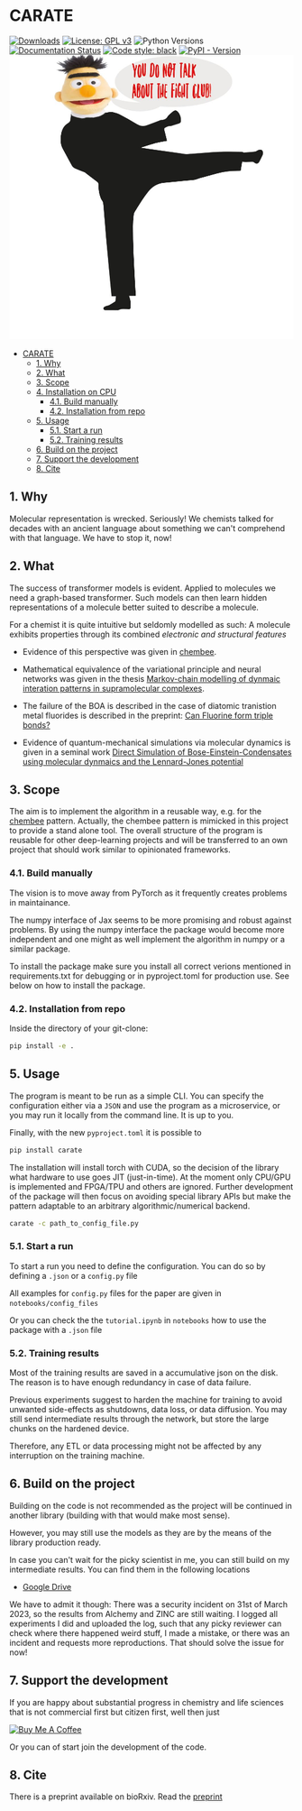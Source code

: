 # CARATE

[![Downloads](https://static.pepy.tech/personalized-badge/carate?period=total&units=international_system&left_color=black&right_color=orange&left_text=Downloads)](https://pepy.tech/project/carate)
[![License: GPL v3](https://img.shields.io/badge/License-GPL_v3+-blue.svg)](https://www.gnu.org/licenses/gpl-3.0)
![Python Versions](https://img.shields.io/badge/python-3.8%20%7C%203.9%20%7C%203.10%20%7C%203.11%20%7C%20-blue)
[![Documentation Status](https://readthedocs.org/projects/carate/badge/?version=latest)](https://carate.readthedocs.io/en/latest/?badge=latest)
<a href="https://github.com/psf/black"><img alt="Code style: black" src="https://img.shields.io/badge/code%20style-black-000000.svg"></a>
[![PyPI - Version](https://img.shields.io/pypi/v/carate.svg)](https://pypi.org/project/carate)
![Bert goes into the karate club](bert_goes_into_the_karate_club.png)

<!-- TOC -->
- [CARATE](#carate)
  - [1. Why](#1-why)
  - [2. What](#2-what)
  - [3. Scope](#3-scope)
  - [4. Installation on CPU](#4-installation-on-cpu)
    - [4.1. Build manually](#41-build-manually)
    - [4.2. Installation from repo](#42-installation-from-repo)
  - [5. Usage](#5-usage)
    - [5.1. Start a run](#51-start-a-run)
    - [5.2. Training results](#52-training-results)
  - [6. Build on the project](#6-build-on-the-project)
  - [7. Support the development](#7-support-the-development)
  - [8. Cite](#8-cite)
<!-- /TOC -->

## 1. Why

Molecular representation is wrecked. Seriously! We chemists talked for decades with an ancient language about something we can't comprehend with that language. We have to stop it, now!

## 2. What

The success of transformer models is evident. Applied to molecules we need a graph-based transformer. Such models can then learn hidden representations of a molecule better suited to describe a molecule.

For a chemist it is quite intuitive but seldomly modelled as such: A molecule exhibits properties through its combined *electronic and structural features*

- Evidence of this perspective  was given in [chembee](https://codeberg.org/sail.black/chembee.git).

- Mathematical equivalence of the variational principle and neural networks was given in the thesis [Markov-chain modelling of dynmaic interation patterns in supramolecular complexes](https://www.researchgate.net/publication/360107521_Markov-chain_modelling_of_dynamic_interaction_patterns_in_supramolecular_complexes).

- The failure of the BOA is described in the case of diatomic tranistion metal fluorides is described in the preprint: [Can Fluorine form triple bonds?](https://chemrxiv.org/engage/chemrxiv/article-details/620f745121686706d17ac316)

- Evidence of quantum-mechanical simulations via molecular dynamics is given in a seminal work [Direct Simulation of Bose-Einstein-Condensates using molecular dynmaics and the Lennard-Jones potential](https://www.researchgate.net/publication/360560870_Direct_simulation_of_Bose-Einstein_condesates_using_molecular_dynamics_and_the_Lennard-Jones_potential)

## 3. Scope

The aim is to implement the algorithm in a reusable way, e.g. for the [chembee](https://codeberg.org/sail.black/chembee.git) pattern. Actually, the chembee pattern is mimicked in this project to provide a stand alone tool. The overall structure of the program is reusable for other deep-learning projects and will be transferred to an own project that should work similar to opinionated frameworks.

### 4.1. Build manually

The vision is to move away from PyTorch as it frequently creates problems in maintainance. 

The numpy interface of Jax seems to be more promising and robust against problems. By using the numpy
interface the package would become more independent and one might as well implement the algorithm 
in numpy or a similar package. 

To install the package make sure you install all correct verions mentioned in requirements.txt for 
debugging or in pyproject.toml for production use. See below on how to install the package. 

### 4.2. Installation from repo

Inside the directory of your git-clone:

```bash
pip install -e .
```

## 5. Usage

The program is meant to be run as a simple CLI. You can specify the configuration either via a `JSON` and use the program as a microservice, or you may run it locally from the command line. It is up to you.

Finally, with the new `pyproject.toml` it is possible to

```bash
pip install carate
```

The installation will install torch with CUDA, so the decision of the library what hardware to use goes JIT (just-in-time). At the moment only CPU/GPU is implemented and FPGA/TPU and others are ignored. Further development of the package will then focus on avoiding special library APIs but make the pattern adaptable to an arbitrary algorithmic/numerical backend.

```bash
carate -c path_to_config_file.py
```

### 5.1. Start a run

To start a run you need to define the configuration. You can do so by defining a `.json` or a `config.py` file

All examples for `config.py` files for the paper are given in `notebooks/config_files`

Or you can check the the `tutorial.ipynb` in `notebooks` how to use the package with a `.json` file

### 5.2. Training results

Most of the training results are saved in a accumulative json on the disk. The reason is to have enough redundancy in case of data failure.

Previous experiments suggest to harden the machine for training to avoid unwanted side-effects as shutdowns, data loss, or data diffusion. You may still send intermediate results through the network, but store the large chunks on the hardened device.

Therefore, any ETL or data processing might not be affected by any interruption on the training machine.

## 6. Build on the project

Building on the code is not recommended as the project will be continued in another library (building with that would make most sense).

However, you may still use the models as they are by the means of the library production ready.

In case you can't wait for the picky scientist in me, you can still build on my intermediate results. You can find them in the following locations

- [Google Drive](https://drive.google.com/drive/folders/1ikY_EW-Uadkybb--TvxXFgoZtCQtniyH?usp=sharing)

We have to admit it though: There was a security incident on 31st of March 2023, so the results from
Alchemy and ZINC are still waiting. I logged all experiments  I did and uploaded the log, such
that any picky reviewer can check where there happened weird stuff, I made a mistake, or there
was an incident and requests more reproductions. That should solve the issue for now!

## 7. Support the development

If you are happy about substantial progress in chemistry and life sciences that is not commercial first but citizen first, well then just

<a href="https://www.buymeacoffee.com/capjmk" target="_blank"><img src="https://cdn.buymeacoffee.com/buttons/default-orange.png" alt="Buy Me A Coffee" height="41" width="174"></a>

Or you can of start join the development of the code. 

## 8. Cite

There is a preprint available on bioRxiv. Read the [preprint](https://www.biorxiv.org/content/10.1101/2022.02.12.470636v1)
